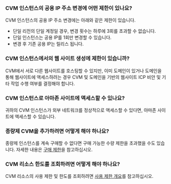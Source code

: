 ### CVM 인스턴스의 공용 IP 주소 변경에 어떤 제한이 있나요?
CVM 인스턴스의 공용 IP 주소 변경에는 아래와 같은 제한이 있습니다.
- 단일 리전의 단일 계정일 경우, 변경 횟수는 하루에 3회를 초과할 수 없습니다.
- 단일 인스턴스는 공용 IP를 1회만 변경할 수 있습니다.
- 변경 후 기존 공용 IP는 릴리스 됩니다.

### CVM 인스턴스에서의 웹 사이트 생성에 제한이 있습니까?
CVM에서 서로 다른 웹사이트를 호스팅할 수 있지만, 이미 도메인이 있거나 도메인을 통해 웹사이트에 액세스하려는 경우 CVM 및 도메인을 기반의 웹사이트 ICP 비안 및 기타 작업 수행 여부를 결정해야 합니다.
### CVM 인스턴스로 아마존 사이트에 액세스할 수 있나요?
귀하의 CVM 인스턴스가 외부 네트워크를 정상적으로 액세스할 수 있다면, 아마존 사이트에 액세스할 수 있습니다.

### 종량제 CVM을 추가하려면 어떻게 해야 하나요?
종량제 인스턴스를 계속 구매할 수 없다면 구매 가능한 수량 제한을 초과했을 수도 있습니다. 자세한 내용은 [구매 제한](https://intl.cloud.tencent.com/document/product/213/2664)을 참고하십시오.

### CVM 리소스 한도를 조회하려면 어떻게 해야 하나요?
CVM 리소스의 사용 제한 및 한도를 조회하려면 [사용 제한 개요](https://intl.cloud.tencent.com/document/product/213/15379)를 참고하십시오.



